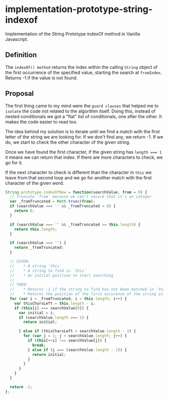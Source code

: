 # implementation-prototype-string-indexof
Implementation of the String Prototype indexOf method in Vanilla Javascript.

## Definition
The `indexOf() method` returns the index within the calling `String` object of the first occurrence of the specified value, starting the search at `fromIndex`. Returns -1 if the value is not found.

## Proposal
The first thing came to my mind were the `guard clauses` that helped me to `isolate` the code not related to the algorithm itself.
Doing this, instead of nested conditionals we got a "flat" list of conditionals, one after the other. It makes the code easier to read too.
        
The idea behind my solution is to iterate until we find a match with the first letter of the string we are looking for.
If we don't find any, we return -1. If we do, we start to check the other character of the given string.

Once we have found the first character, if the given string has `length === 1` it means we can return that index. If there are more characters to check, we go for it.

If the next character to check is different than the character in `this` we leave from that second loop and we go for another match with the first character of the given word.

``` Javascript
String.prototype.indexOfNew = function(searchValue, from = 0) {
  // Truncate `from` because we can't secure that it's an integer
  var _fromTruncated = Math.trunc(from);
  if (searchValue === '' && _fromTruncated < 0) {
    return 0;
  }

  if (searchValue === '' && _fromTruncated >= this.length) {
    return this.length;
  }

  if (searchValue === '') {
    return _fromTruncated;
  }

  // GIVEN:
  //	* A string `this`
  // 	* A string to find in `this`
  // 	* An initial position to start searching
  //
  // THEN:
  //	* Returns -1 if the string to find has not been matched in `this`.
  // 	* Returns the position of the first occurence of the string in `this`
  for (var i = _fromTruncated; i < this.length; i++) {
    var thisCharsLeft = this.length - i;
    if (this[i] === searchValue[0]) {
      var initial = i;
      if (searchValue.length === 1) {
        return initial;

      } else if (thisCharsLeft > searchValue.length - 1) {
        for (var j = 1; j < searchValue.length; j++) {
          if (this[++i] !== searchValue[j]) {
            break;
          } else if (j === (searchValue.length - 1)) {
            return initial;
          }
        }
      }
    }
  }

  return -1;
};
```